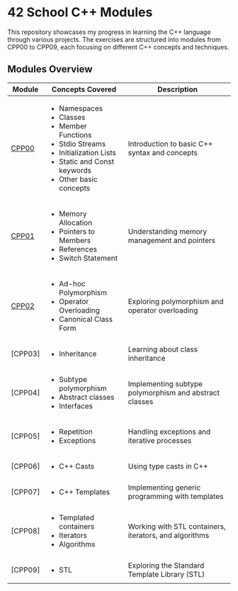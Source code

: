 # 42 School C++ Modules

This repository showcases my progress in learning the C++ language through various projects. The exercises are structured into modules from CPP00 to CPP09, each focusing on different C++ concepts and techniques.

## Modules Overview

| Module                              | Concepts Covered                                                                                | Description                              |
|-------------------------------------|-------------------------------------------------------------------------------------------------|------------------------------------------|
| [CPP00](./cpp00)                    | <ul><li>Namespaces</li><li>Classes</li><li>Member Functions</li><li>Stdio Streams</li><li>Initialization Lists</li><li>Static and Const keywords</li><li>Other basic concepts</li></ul> | Introduction to basic C++ syntax and concepts |
| [CPP01](./cpp01)                    | <ul><li>Memory Allocation</li><li>Pointers to Members</li><li>References</li><li>Switch Statement</li></ul> | Understanding memory management and pointers |
| [CPP02](./cpp02)                    | <ul><li>Ad-hoc Polymorphism</li><li>Operator Overloading</li><li>Canonical Class Form</li></ul> | Exploring polymorphism and operator overloading |
| [CPP03]                    | <ul><li>Inheritance</li></ul>                                                                  | Learning about class inheritance          |
| [CPP04]                    | <ul><li>Subtype polymorphism</li><li>Abstract classes</li><li>Interfaces</li></ul>             | Implementing subtype polymorphism and abstract classes |
| [CPP05]                    | <ul><li>Repetition</li><li>Exceptions</li></ul>                                                | Handling exceptions and iterative processes |
| [CPP06]                    | <ul><li>C++ Casts</li></ul>                                                                    | Using type casts in C++                   |
| [CPP07]                    | <ul><li>C++ Templates</li></ul>                                                                | Implementing generic programming with templates |
| [CPP08]                    | <ul><li>Templated containers</li><li>Iterators</li><li>Algorithms</li></ul>                    | Working with STL containers, iterators, and algorithms |
| [CPP09]                    | <ul><li>STL</li></ul>                                                                          | Exploring the Standard Template Library (STL) |

